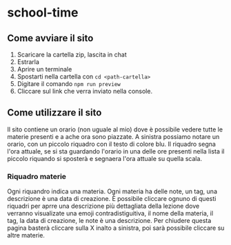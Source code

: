 # school-time

## Come avviare il sito

1. Scaricare la cartella zip, lascita in chat
2. Estrarla
3. Aprire un terminale
4. Spostarti nella cartella con `cd <path-cartella>`
5. Digitare il comando `npm run preview`
6. Cliccare sul link che verra inviato nella console.

## Come utilizzare il sito 

Il sito contiene un orario (non uguale al mio) dove è possibile vedere tutte le materie presenti e a ache ora sono piazzate. 
A sinistra possiamo notare un orario, con un piccolo riquadro con il testo di colore blu. Il riquadro segna l'ora attuale, se si sta guardando l'orario in una delle ore presenti nella lista il piccolo riquando si sposterà e segnaera l'ora attuale su quella scala. 
 
### Riquadro materie

Ogni riquandro indica una materia. Ogni materia ha delle note, un tag, una descrizione è una data di creazione. 
È possibile cliccare ognuno di questi riquadri per aprre una descrizione più dettagliata della lezione dove verranno visualizate una emoji contradistiguitiva, il nome della materia, il tag, la data di creazione, le note è una descrizione. 
Per chiudere questa pagina basterà cliccare sulla X inalto a sinistra, poi sarà possibile cliccare su altre materie.
